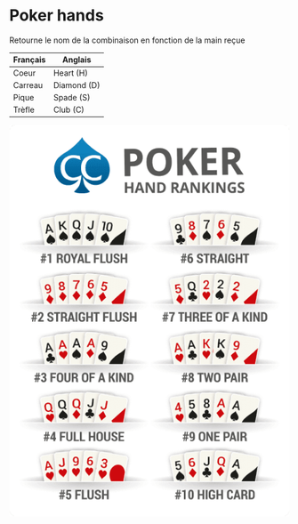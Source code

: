 # Poker hands   

Retourne le nom de la combinaison en fonction de la main reçue   


| Français | Anglais     |
|----------|-------------|
| Coeur    | Heart (H)   |
| Carreau  | Diamond (D) |
| Pique    | Spade (S)   |
| Trèfle   | Club (C)    |

![](poker_hands.png)